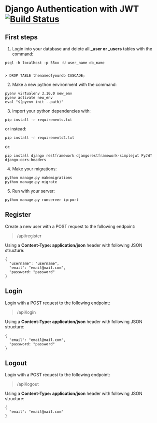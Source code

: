 # Django Authentication with JWT [![Build Status](https://app.travis-ci.com/HazeMSR/Django-Auth-with-JWT.svg?branch=main)](https://app.travis-ci.com/HazeMSR/Django-Auth-with-JWT)

## First steps

1. Login into your database and delete all **_user or _users** tables with the command:
```
psql -h localhost -p 55xx -U user_name db_name


> DROP TABLE thenameofyourdb CASCADE;
```

2. Make a new python environment with the command:
```
pyenv virtualenv 3.10.0 new_env
pyenv activate new_env
eval "$(pyenv init --path)"
```
3. Import your python dependencies with:
```
pip install -r requirements.txt
```

or instead:
```
pip install -r requirements2.txt
```

or:
```
pip install django restframework djangorestframework-simplejwt PyJWT django-cors-headers
```

4. Make your migrations:
```
python manage.py makemigrations
python manage.py migrate
```

5. Run with your server:
```
python manage.py runserver ip:port
```

## Register

Create a new user with a POST request to the following endpoint:
> /api/register

Using a **Content-Type: application/json** header with following JSON structure:

```
{
  "username": "username",
  "email": "email@mail.com",
  "password: "password"
}
```

## Login

Login with a POST request to the following endpoint:
> /api/login

Using a **Content-Type: application/json** header with following JSON structure:

```
{
  "email": "email@mail.com",
  "password: "password"
}
```


## Logout

Login with a POST request to the following endpoint:
> /api/logout

Using a **Content-Type: application/json** header with following JSON structure:

```
{
  "email": "email@mail.com"
}
```
